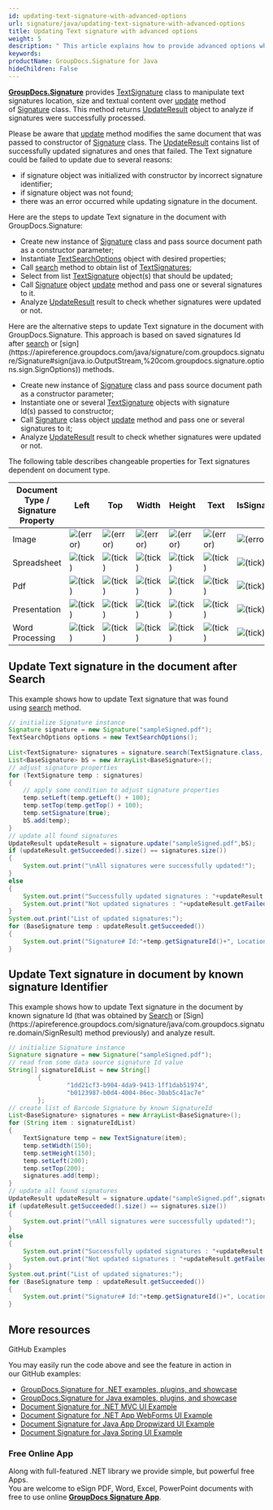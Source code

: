 ```yaml
---
id: updating-text-signature-with-advanced-options
url: signature/java/updating-text-signature-with-advanced-options
title: Updating Text signature with advanced options
weight: 5
description: " This article explains how to provide advanced options when updating Text electronic signatures with GroupDocs.Signature API."
keywords: 
productName: GroupDocs.Signature for Java
hideChildren: False
---
```

[**GroupDocs.Signature**](https://products.groupdocs.com/signature/java) provides [TextSignature](http://apireference.groupdocs.com/java/signature/com.groupdocs.signature.domain.signatures/TextSignature) class to manipulate text signatures location, size and textual content over [update](https://apireference.groupdocs.com/java/signature/com.groupdocs.signature/Signature#update(java.io.OutputStream,%20com.groupdocs.signature.domain.signatures.BaseSignature)) method of [Signature](https://apireference.groupdocs.com/java/signature/com.groupdocs.signature/Signature) class. This method returns [UpdateResult](https://apireference.groupdocs.com/java/signature/com.groupdocs.signature.domain/UpdateResult) object to analyze if signatures were successfully processed.

Please be aware that [update](https://apireference.groupdocs.com/java/signature/com.groupdocs.signature/Signature#update(java.io.OutputStream,%20com.groupdocs.signature.domain.signatures.BaseSignature)) method modifies the same document that was passed to constructor of [Signature](https://apireference.groupdocs.com/java/signature/com.groupdocs.signature/Signature) class. The [UpdateResult](https://apireference.groupdocs.com/java/signature/com.groupdocs.signature.domain/UpdateResult) contains list of successfully updated signatures and ones that failed. The Text signature could be failed to update due to several reasons:

*   if signature object was initialized with constructor by incorrect signature identifier;
*   if signature object was not found;
*   there was an error occurred while updating signature in the document.

Here are the steps to update Text signature in the document with GroupDocs.Signature:

*   Create new instance of [Signature](https://apireference.groupdocs.com/java/signature/com.groupdocs.signature/Signature) class and pass source document path as a constructor parameter;    
*   Instantiate [TextSearchOptions](http://apireference.groupdocs.com/java/signature/com.groupdocs.signature.options.search/TextSearchOptions) object with desired properties;    
*   Call [search](https://apireference.groupdocs.com/java/signature/com.groupdocs.signature/Signature#search(java.lang.Class,%20com.groupdocs.signature.options.search.SearchOptions)) method to obtain list of [TextSignatures](http://apireference.groupdocs.com/java/signature/com.groupdocs.signature.domain.signatures/TextSignature); 
*   Select from list [TextSignature](http://apireference.groupdocs.com/java/signature/com.groupdocs.signature.domain.signatures/TextSignature) object(s) that should be updated;  
*   Call [Signature](https://apireference.groupdocs.com/java/signature/com.groupdocs.signature/Signature) object [update](https://apireference.groupdocs.com/java/signature/com.groupdocs.signature/Signature#update(java.io.OutputStream,%20com.groupdocs.signature.domain.signatures.BaseSignature)) method and pass one or several signatures to it.    
*   Analyze [UpdateResult](https://apireference.groupdocs.com/java/signature/com.groupdocs.signature.domain/UpdateResult) result to check whether signatures were updated or not.

Here are the alternative steps to update Text signature in the document with GroupDocs.Signature. This approach is based on saved signatures Id after [search](https://apireference.groupdocs.com/java/signature/com.groupdocs.signature/Signature#search(java.lang.Class,%20com.groupdocs.signature.options.search.SearchOptions)) or [sign](https://apireference.groupdocs.com/java/signature/com.groupdocs.signature/Signature#sign(java.io.OutputStream,%20com.groupdocs.signature.options.sign.SignOptions)) methods.

*   Create new instance of [Signature](https://apireference.groupdocs.com/java/signature/com.groupdocs.signature/Signature) class and pass source document path as a constructor parameter;    
*   Instantiate one or several [TextSignature](http://apireference.groupdocs.com/java/signature/com.groupdocs.signature.domain.signatures/TextSignature) objects with signature Id(s) passed to constructor;      
*   Call [Signature](https://apireference.groupdocs.com/java/signature/com.groupdocs.signature/Signature) class object [update](https://apireference.groupdocs.com/java/signature/com.groupdocs.signature/Signature#update(java.io.OutputStream,%20com.groupdocs.signature.domain.signatures.BaseSignature)) method and pass one or several signatures to it;    
*   Analyze [UpdateResult](https://apireference.groupdocs.com/java/signature/com.groupdocs.signature.domain/UpdateResult) result to check whether signatures were updated or not.

The following table describes changeable properties for Text signatures dependent on document type.

| Document Type / Signature Property | Left | Top | Width | Height | Text | IsSignature |
| --- | --- | --- | --- | --- | --- | --- |
| Image | ![(error)](signature/java/images/error.png) | ![(error)](signature/java/images/error.png) | ![(error)](signature/java/images/error.png) | ![(error)](signature/java/images/error.png) | ![(error)](signature/java/images/error.png) | ![(error)](signature/java/images/error.png) |
| Spreadsheet | ![(tick)](signature/java/images/check.png) | ![(tick)](signature/java/images/check.png) | ![(tick)](signature/java/images/check.png) | ![(tick)](signature/java/images/check.png) | ![(tick)](signature/java/images/check.png) | ![(tick)](signature/java/images/check.png) |
| Pdf | ![(tick)](signature/java/images/check.png) | ![(tick)](signature/java/images/check.png) | ![(tick)](signature/java/images/check.png) | ![(tick)](signature/java/images/check.png) | ![(tick)](signature/java/images/check.png) | ![(tick)](signature/java/images/check.png) |
| Presentation | ![(tick)](signature/java/images/check.png) | ![(tick)](signature/java/images/check.png) | ![(tick)](signature/java/images/check.png) | ![(tick)](signature/java/images/check.png) | ![(tick)](signature/java/images/check.png) | ![(tick)](signature/java/images/check.png) |
| Word Processing | ![(tick)](signature/java/images/check.png) | ![(tick)](signature/java/images/check.png) | ![(tick)](signature/java/images/check.png) | ![(tick)](signature/java/images/check.png) | ![(tick)](signature/java/images/check.png) | ![(tick)](signature/java/images/check.png) |

## Update Text signature in the document after Search

This example shows how to update Text signature that was found using [search](https://apireference.groupdocs.com/java/signature/com.groupdocs.signature/Signature#search(java.lang.Class,%20com.groupdocs.signature.options.search.SearchOptions)) method.

```java
// initialize Signature instance
Signature signature = new Signature("sampleSigned.pdf");
TextSearchOptions options = new TextSearchOptions();
 
List<TextSignature> signatures = signature.search(TextSignature.class, options);
List<BaseSignature> bS = new ArrayList<BaseSignature>();
// adjust signature properties
for (TextSignature temp : signatures)
{
    // apply some condition to adjust signature properties
    temp.setLeft(temp.getLeft() + 100);
    temp.setTop(temp.getTop() + 100);
    temp.setSignature(true);
    bS.add(temp);
}
// update all found signatures
UpdateResult updateResult = signature.update("sampleSigned.pdf",bS);
if (updateResult.getSucceeded().size() == signatures.size())
{
    System.out.print("\nAll signatures were successfully updated!");
}
else
{
    System.out.print("Successfully updated signatures : "+updateResult.getSucceeded().size());
    System.out.print("Not updated signatures : "+updateResult.getFailed().size());
}
System.out.print("List of updated signatures:");
for (BaseSignature temp : updateResult.getSucceeded())
{
    System.out.print("Signature# Id:"+temp.getSignatureId()+", Location: "+temp.getLeft()+"x"+temp.getTop()+". Size: "+temp.getWidth()+"x"+temp.getHeight());
}
```

## Update Text signature in document by known signature Identifier

This example shows how to update Text signature in the document by known signature Id (that was obtained by [Search](https://apireference.groupdocs.com/signature/java/com.groupdocs.signature/Signature#search(java.lang.Class,%20int)) or [Sign](https://apireference.groupdocs.com/signature/java/com.groupdocs.signature.domain/SignResult) method previously) and analyze result.

```java
// initialize Signature instance
Signature signature = new Signature("sampleSigned.pdf");
// read from some data source signature Id value
String[] signatureIdList = new String[]
        {
                "1dd21cf3-b904-4da9-9413-1ff1dab51974",                    
                "b0123987-b0d4-4004-86ec-30ab5c41ac7e"
        };
// create list of Barcode Signature by known SignatureId
List<BaseSignature> signatures = new ArrayList<BaseSignature>();
for (String item : signatureIdList)
{
    TextSignature temp = new TextSignature(item);
    temp.setWidth(150);
    temp.setHeight(150);
    temp.setLeft(200);
    temp.setTop(200);
    signatures.add(temp);
}
// update all found signatures
UpdateResult updateResult = signature.update("sampleSigned.pdf",signatures);
if (updateResult.getSucceeded().size() == signatures.size())
{
    System.out.print("\nAll signatures were successfully updated!");
}
else
{
    System.out.print("Successfully updated signatures : "+updateResult.getSucceeded().size());
    System.out.print("Not updated signatures : "+updateResult.getFailed().size());
}
System.out.print("List of updated signatures:");
for (BaseSignature temp : updateResult.getSucceeded())
{
    System.out.print("Signature# Id:"+temp.getSignatureId()+", Location: "+temp.getLeft()+"x"+temp.getTop()+". Size: "+temp.getWidth()+"x"+temp.getHeight());
}
```

## More resources

GitHub Examples 

You may easily run the code above and see the feature in action in our GitHub examples:

*   [GroupDocs.Signature for .NET examples, plugins, and showcase](https://github.com/groupdocs-signature/GroupDocs.Signature-for-.NET)    
*   [GroupDocs.Signature for Java examples, plugins, and showcase](https://github.com/groupdocs-signature/GroupDocs.Signature-for-Java)    
*   [Document Signature for .NET MVC UI Example](https://github.com/groupdocs-signature/GroupDocs.Signature-for-.NET-MVC)    
*   [Document Signature for .NET App WebForms UI Example](https://github.com/groupdocs-signature/GroupDocs.Signature-for-.NET-WebForms)    
*   [Document Signature for Java App Dropwizard UI Example](https://github.com/groupdocs-signature/GroupDocs.Signature-for-Java-Dropwizard)   
*   [Document Signature for Java Spring UI Example](https://github.com/groupdocs-signature/GroupDocs.Signature-for-Java-Spring)
    

### Free Online App  

Along with full-featured .NET library we provide simple, but powerful free Apps.  
You are welcome to eSign PDF, Word, Excel, PowerPoint documents with free to use online **[GroupDocs Signature App](https://products.groupdocs.app/signature)**.

